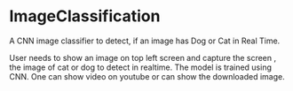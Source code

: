 # ImageClassification
A CNN image classifier to detect, if an image has Dog or Cat in Real Time.

User needs to show an image on top left screen and capture the screen , the image of cat or dog to detect in realtime. The model is trained using CNN.
One can show video on youtube or can show the downloaded image.


